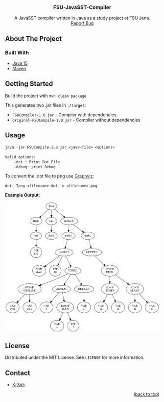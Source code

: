 <h3 align="center">FSU-JavaSST-Compiler</h3>
  <p align="center">
    A JavaSST compiler written in Java as a study project at FSU Jena.
    <br />
    <a href="https://github.com/Kr3b5/FSU-JavaSST-Compiler/issues">Report Bug</a>
  </p>


<!-- ABOUT THE PROJECT -->
## About The Project

### Built With

* [Java 15](https://openjdk.java.net/)
* [Maven](https://maven.apache.org/)


<!-- GETTING STARTED -->
## Getting Started

Build the project with `mvn clean package`

This generates two .jar files in `./target`: 
* `FSUCompiler-1.0.jar` - Compiler with dependencies 
* `original-FSUCompile-1.0.jar` - Compiler without dependencies


<!-- USAGE EXAMPLES -->
## Usage

```
java -jar FSUCompile-1.0.jar <java-file> <options>

Valid options:
    -dot : Print Dot File
    -debug: print Debug
```

To convert the .dot file to png use [Graphviz](https://graphviz.org/):

`dot -Tpng <filename>.dot -o <filename>.png`

**Example Output:**

![ast](/assets/example_ast.png)


<!-- LICENSE -->
## License
Distributed under the MIT License. See `LICENSE` for more information.


<!-- CONTACT -->
## Contact

* [Kr3b5](https://github.com/Kr3b5)



<p align="right">(<a href="#top">back to top</a>)</p>
